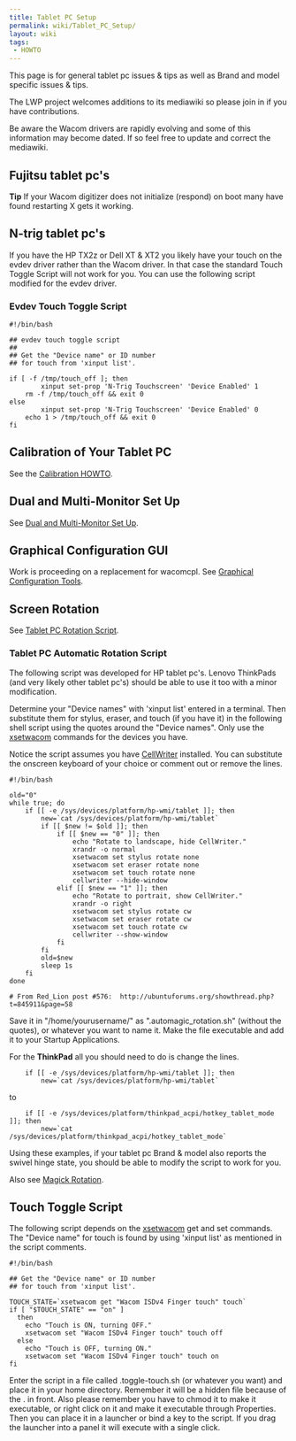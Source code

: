 ```yaml
---
title: Tablet PC Setup
permalink: wiki/Tablet_PC_Setup/
layout: wiki
tags:
 - HOWTO
---
```


This page is for general tablet pc issues & tips as well as Brand and
model specific issues & tips.

The LWP project welcomes additions to its mediawiki so please join in if
you have contributions.

Be aware the Wacom drivers are rapidly evolving and some of this
information may become dated. If so feel free to update and correct the
mediawiki.

Fujitsu tablet pc's
-------------------

**Tip** If your Wacom digitizer does not initialize (respond) on boot
many have found restarting X gets it working.

N-trig tablet pc's
------------------

If you have the HP TX2z or Dell XT & XT2 you likely have your touch on
the evdev driver rather than the Wacom driver. In that case the standard
Touch Toggle Script will not work for you. You can use the following
script modified for the evdev driver.

### Evdev Touch Toggle Script

    #!/bin/bash

    ## evdev touch toggle script
    ##
    ## Get the "Device name" or ID number
    ## for touch from 'xinput list'.

    if [ -f /tmp/touch_off ]; then
            xinput set-prop 'N-Trig Touchscreen' 'Device Enabled' 1
        rm -f /tmp/touch_off && exit 0
    else
            xinput set-prop 'N-Trig Touchscreen' 'Device Enabled' 0
        echo 1 > /tmp/touch_off && exit 0
    fi

Calibration of Your Tablet PC
-----------------------------

See the [Calibration HOWTO](/wiki/Calibration "wikilink").

Dual and Multi-Monitor Set Up
-----------------------------

See [Dual and Multi-Monitor Set
Up](/wiki/Dual_and_Multi-Monitor_Set_Up "wikilink").

Graphical Configuration GUI
---------------------------

Work is proceeding on a replacement for wacomcpl. See [Graphical
Configuration
Tools](/wiki/External_applications#Graphical_Configuration_Tools "wikilink").

Screen Rotation
---------------

See [Tablet PC Rotation
Script](/wiki/Rotation#Tablet_PC_Rotation_Script "wikilink").

### Tablet PC Automatic Rotation Script

The following script was developed for HP tablet pc's. Lenovo ThinkPads
(and very likely other tablet pc's) should be able to use it too with a
minor modification.

Determine your "Device names" with 'xinput list' entered in a terminal.
Then substitute them for stylus, eraser, and touch (if you have it) in
the following shell script using the quotes around the "Device names".
Only use the [xsetwacom](xsetwacom "wikilink") commands for the devices
you have.

Notice the script assumes you have
[CellWriter](/wiki/External_applications#CellWriter "wikilink") installed. You
can substitute the onscreen keyboard of your choice or comment out or
remove the lines.

    #!/bin/bash

    old="0"
    while true; do
        if [[ -e /sys/devices/platform/hp-wmi/tablet ]]; then
            new=`cat /sys/devices/platform/hp-wmi/tablet`
            if [[ $new != $old ]]; then
                if [[ $new == "0" ]]; then
                    echo "Rotate to landscape, hide CellWriter."
                    xrandr -o normal
                    xsetwacom set stylus rotate none
                    xsetwacom set eraser rotate none
                    xsetwacom set touch rotate none
                    cellwriter --hide-window
                elif [[ $new == "1" ]]; then
                    echo "Rotate to portrait, show CellWriter."
                    xrandr -o right
                    xsetwacom set stylus rotate cw
                    xsetwacom set eraser rotate cw
                    xsetwacom set touch rotate cw
                    cellwriter --show-window
                fi
            fi
            old=$new
            sleep 1s
        fi
    done

    # From Red_Lion post #576:  http://ubuntuforums.org/showthread.php?t=845911&page=58

Save it in "/home/yourusername/" as ".automagic\_rotation.sh" (without
the quotes), or whatever you want to name it. Make the file executable
and add it to your Startup Applications.

For the **ThinkPad** all you should need to do is change the lines.

        if [[ -e /sys/devices/platform/hp-wmi/tablet ]]; then
            new=`cat /sys/devices/platform/hp-wmi/tablet`

to

        if [[ -e /sys/devices/platform/thinkpad_acpi/hotkey_tablet_mode ]]; then
            new=`cat /sys/devices/platform/thinkpad_acpi/hotkey_tablet_mode`

Using these examples, if your tablet pc Brand & model also reports the
swivel hinge state, you should be able to modify the script to work for
you.

Also see [Magick
Rotation](/wiki/External_applications#Magick_Rotation "wikilink").

Touch Toggle Script
-------------------

The following script depends on the [xsetwacom](xsetwacom "wikilink")
get and set commands. The "Device name" for touch is found by using
'xinput list' as mentioned in the script comments.

    #!/bin/bash

    ## Get the "Device name" or ID number
    ## for touch from 'xinput list'.

    TOUCH_STATE=`xsetwacom get "Wacom ISDv4 Finger touch" touch`
    if [ "$TOUCH_STATE" == "on" ]
      then
        echo "Touch is ON, turning OFF."
        xsetwacom set "Wacom ISDv4 Finger touch" touch off
      else
        echo "Touch is OFF, turning ON."
        xsetwacom set "Wacom ISDv4 Finger touch" touch on
    fi

Enter the script in a file called .toggle-touch.sh (or whatever you
want) and place it in your home directory. Remember it will be a hidden
file because of the . in front. Also please remember you have to chmod
it to make it executable, or right click on it and make it executable
through Properties. Then you can place it in a launcher or bind a key to
the script. If you drag the launcher into a panel it will execute with a
single click.
